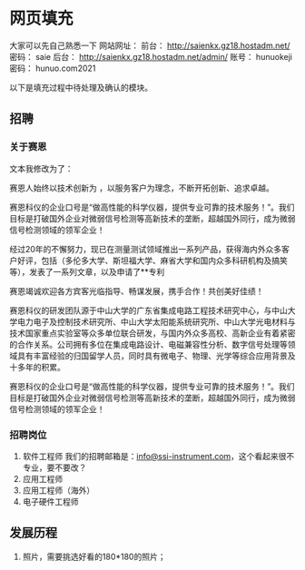 # 网页填充

大家可以先自己熟悉一下
网站网址：
前台： http://saienkx.gz18.hostadm.net/
密码： saie
后台： http://saienkx.gz18.hostadm.net/admin/
账号： hunuokeji 密码： hunuo.com2021

以下是填充过程中待处理及确认的模块。

## 招聘

### 关于赛恩

文本我修改为了：

赛恩人始终以技术创新为 ，以服务客户为理念，不断开拓创新、追求卓越。

赛恩科仪的企业口号是“做高性能的科学仪器，提供专业可靠的技术服务！”。我们目标是打破国外企业对微弱信号检测等高新技术的垄断，超越国外同行，成为微弱信号检测领域的领军企业！

经过20年的不懈努力，现已在测量测试领域推出一系列产品，获得海内外众多客户好评，包括（多伦多大学、斯坦福大学、麻省大学和国内众多科研机构及搞笑等），发表了一系列文章，以及申请了**专利

赛恩竭诚欢迎各方宾客光临指导、畅谋发展，携手合作！共创美好佳绩！

赛恩科仪的研发团队源于中山大学的广东省集成电路工程技术研究中心，与中山大学电力电子及控制技术研究所、中山大学太阳能系统研究所、中山大学光电材料与技术国家重点实验室等众多单位联合研发，与国内外众多高校、高新企业有着紧密的合作关系。公司拥有多位在集成电路设计、电磁兼容性分析、数字信号处理等领域具有丰富经验的归国留学人员，同时具有微电子、物理、光学等综合应用背景及十多年的积累。

赛恩科仪的企业口号是“做高性能的科学仪器，提供专业可靠的技术服务！”。我们目标是打破国外企业对微弱信号检测等高新技术的垄断，超越国外同行，成为微弱信号检测领域的领军企业！

### 招聘岗位

1. 软件工程师
    我们的招聘邮箱是：<info@ssi-instrument.com>，这个看起来很不专业，要不要改？
2. 应用工程师
3. 应用工程师（海外）
4. 电子硬件工程师

## 发展历程

1. 照片，需要挑选好看的180*180的照片；
